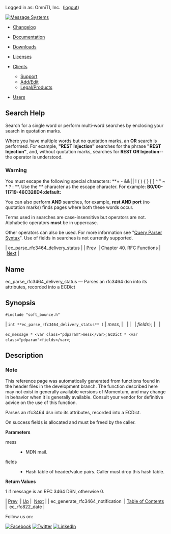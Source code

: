 Logged in as: OmniTI, Inc.  ([logout](https://support.messagesystems.com/logout.php))

[![Message Systems](https://support.messagesystems.com/images/ms-white205.png)](https://support.messagesystems.com/start.php) 

*   [Changelog](https://support.messagesystems.com/start.php?show=changelog)
*   [Documentation](https://support.messagesystems.com/docs/)
*   [Downloads](https://support.messagesystems.com/start.php)

*   [Licenses](https://support.messagesystems.com/license_summary.php)
*   <a href="">Clients</a>
    *   [Support](https://support.messagesystems.com/cs.php)
    *   [Add/Edit](https://support.messagesystems.com/edit_client.php)
    *   [Legal/Products](https://support.messagesystems.com/edit_products.php)
*   [Users](https://support.messagesystems.com/edit_customer.php)

## Search Help

Search for a single word or perform multi-word searches by enclosing your search in quotation marks.

Where you have multiple words but no quotation marks, an **OR** search is performed. For example, **"REST Injection"** searches for the phrase **"REST Injection"**, and, without quotation marks, searches for **REST OR Injection**--the operator is understood.

### Warning

You must escape the following special characters: **+ - && || ! ( ) { } [ ] ^ " ~ * ? : \**. Use the **\** character as the escape character. For example: **B0/00-11719-46C328D4\:default\:**

You can also perform **AND** searches, for example, **rest AND port** (no quotation marks) finds pages where both these words occur.

Terms used in searches are case-insensitive but operators are not. Alphabetic operators **must** be in uppercase.

Other operators can also be used. For more information see "[Query Parser Syntax](https://lucene.apache.org/core/old_versioned_docs/versions/3_0_0/queryparsersyntax.html)". Use of fields in searches is not currently supported.

| ec_parse_rfc3464_delivery_status |
| [Prev](apis.ec_generate_rfc3464_notification.php)  | Chapter 40. RFC Functions |  [Next](apis.ec_rfc822_date.php) |

<a name="apis.ec_parse_rfc3464_delivery_status"></a>
## Name

ec_parse_rfc3464_delivery_status — Parses an rfc3464 dsn into its attributes, recorded into a ECDict

## Synopsis

`#include "soft_bounce.h"`

| `int **ec_parse_rfc3464_delivery_status** (` | <var class="pdparam">mess</var>, |   |
|   | <var class="pdparam">fields</var>`)`; |   |

`ec_message * <var class="pdparam">mess</var>`;
`ECDict * <var class="pdparam">fields</var>`;<a name="idp30905776"></a>
## Description

### Note

This reference page was automatically generated from functions found in the header files in the development branch. The function described here may not exist in generally available versions of Momentum, and may change in behavior when it is generally available. Consult your vendor for definitive advice on the use of this function.

Parses an rfc3464 dsn into its attributes, recorded into a ECDict.

On success fields is allocated and must be freed by the caller.

**Parameters**

<dl class="variablelist">

<dt>mess</dt>

<dd>

- MDN mail.

</dd>

<dt>fields</dt>

<dd>

- Hash table of header/value pairs. Caller must drop this hash table.

</dd>

</dl>

**Return Values**

1 if message is an RFC 3464 DSN, otherwise 0.

| [Prev](apis.ec_generate_rfc3464_notification.php)  | [Up](rfc.php) |  [Next](apis.ec_rfc822_date.php) |
| ec_generate_rfc3464_notification  | [Table of Contents](index.php) |  ec_rfc822_date |

Follow us on:

[![Facebook](https://support.messagesystems.com/images/icon-facebook.png)](http://www.facebook.com/messagesystems) [![Twitter](https://support.messagesystems.com/images/icon-twitter.png)](http://twitter.com/#!/MessageSystems) [![LinkedIn](https://support.messagesystems.com/images/icon-linkedin.png)](http://www.linkedin.com/company/message-systems)